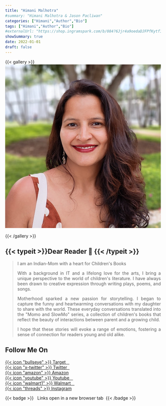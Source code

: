```yaml
---
title: "Himani Malhotra"
#summary: "Himani Malhotra & Jason Pacliwan"
categories: ["Himani","Author","Bio"]
tags: ["Himani","Author","Bio"]
#externalUrl: "https://shop.ingramspark.com/b/084?6Jjr4a9oedaDJFPfKytf1LvKUUDUXW5AIJUdB7cwUpO"
showSummary: true
date: 2022-01-01
draft: false
---
```


{{< gallery >}}
 <img src="./avatar.png" class=" rounded-full grid-w50 md:grid-w33 xl:grid-w25" />
<!--- For a square Author Picture
 <img src="./avatar.png" class=" grid-w50 md:grid-w33 xl:grid-w25" />
-->
{{< /gallery >}}

<div align="justify">

## {{< typeit >}}Dear Reader 🙏 {{< /typeit >}}

> I am an Indian-Mom with a heart for Children's Books
>
> With a background in IT and a lifelong love for the arts, I bring a unique perspective to the world of children's literature. I have always been drawn to creative expression through writing plays, poems, and songs.
>
> Motherhood sparked a new passion for storytelling. I began to capture the funny and heartwarming conversations with my daughter to share with the world. These everyday conversations translated into the "Momo and SlowMo" series, a collection of children's books that reflect the beauty of interactions between parent and a growing child.
>
>I hope that these stories will evoke a range of emotions, fostering a sense of connection for readers young and old alike. 

## Follow Me On 


<a href="https://www.target.com/s?searchTerm=himani+malhotra+books&tref=typeahead%7Cterm%7Chimani+malhotra+books%7C%7C%7Chistory" target="_blank">{{< icon "bullseye" >}} Target &nbsp;&nbsp;</a><br>
<a href="https://twitter.com/momoandslowmo" target="_blank">{{< icon "x-twitter" >}} Twitter&nbsp;&nbsp; </a><br>
<a href="https://www.amazon.com/s?k=himani+malhotra+%2B+jason+pacliwan+%2B+witty+pen&crid=1QEVQUA2JPCIA&sprefix=himani+malhotra+%2B+jason+pacliwan+%2B+witty+pen%2Caps%2C128&ref=nb_sb_noss" target="_blank">{{< icon "amazon" >}} Amazon</a><br>
<a href="https://www.youtube.com/channel/UC0M9TsDeoNSSru-J-CYiH2A" target="_blank">{{< icon "youtube" >}} Youtube &nbsp;&nbsp;</a><br>
<a href="https://www.walmart.com/search?q=Himani+Malhotra%3B+Jason+Pacliwan&facet=brand%3AHimani+Malhotra%3B+Jason+Pacliwan%7C%7Cbrand%3AHimani+Malhotra%7C%7Cbrand%3AWitty+Pen+Media%2C+LLC" target="_blank">{{< icon "walmart1" >}} Walmart &nbsp;&nbsp;</a><br>
<a href="https://www.instagram.com/momoandslowmo?utm_source=qr&igsh=MTM4NzE4Yjh2N3I0eQ==" target="_blank">{{< icon "threads" >}} Instagram</a>

{{< badge >}} &nbsp; Links open in a new browser tab &nbsp;{{< /badge >}}


 
<!--- Test to inject a gallery if needed on homepage 
{{< figure
    src=".\avatar.png"
    alt="Abstract purple artwork"
    caption="Written by [Himani Malhotra](https://unsplash.com/@jrkorpa), Illustrated By [Himani Malhotra](https://unsplash.com/)"
    >}}
-->

</div>
